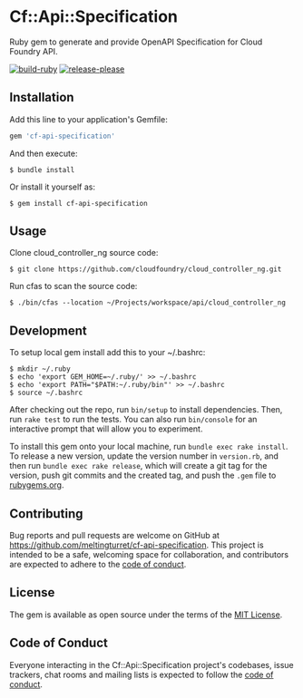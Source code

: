 # Cf::Api::Specification

Ruby gem to generate and provide OpenAPI Specification for Cloud Foundry API.

[![build-ruby](https://github.com/meltingturret/cf-api-specification/actions/workflows/build-ruby.yml/badge.svg)](https://github.com/meltingturret/cf-api-specification/actions/workflows/build-ruby.yml)
[![release-please](https://github.com/meltingturret/cf-api-specification/actions/workflows/release-please.yml/badge.svg)](https://github.com/meltingturret/cf-api-specification/actions/workflows/release-please.yml)
## Installation

Add this line to your application's Gemfile:

```ruby
gem 'cf-api-specification'
```

And then execute:

    $ bundle install

Or install it yourself as:

    $ gem install cf-api-specification

## Usage

Clone cloud_controller_ng source code:

```shell
$ git clone https://github.com/cloudfoundry/cloud_controller_ng.git
```

Run cfas to scan the source code:

```shell
$ ./bin/cfas --location ~/Projects/workspace/api/cloud_controller_ng
```

## Development

To setup local gem install add this to your ~/.bashrc:

```shell
$ mkdir ~/.ruby
$ echo 'export GEM_HOME=~/.ruby/' >> ~/.bashrc
$ echo 'export PATH="$PATH:~/.ruby/bin"' >> ~/.bashrc
$ source ~/.bashrc
```

After checking out the repo, run `bin/setup` to install dependencies. Then, run `rake test` to run the tests. You can also run `bin/console` for an interactive prompt that will allow you to experiment.

To install this gem onto your local machine, run `bundle exec rake install`. To release a new version, update the version number in `version.rb`, and then run `bundle exec rake release`, which will create a git tag for the version, push git commits and the created tag, and push the `.gem` file to [rubygems.org](https://rubygems.org).

## Contributing

Bug reports and pull requests are welcome on GitHub at https://github.com/meltingturret/cf-api-specification. This project is intended to be a safe, welcoming space for collaboration, and contributors are expected to adhere to the [code of conduct](https://github.com/meltingturret/cf-api-specification/blob/master/CODE_OF_CONDUCT.md).

## License

The gem is available as open source under the terms of the [MIT License](https://opensource.org/licenses/MIT).

## Code of Conduct

Everyone interacting in the Cf::Api::Specification project's codebases, issue trackers, chat rooms and mailing lists is expected to follow the [code of conduct](https://github.com/meltingturret/cf-api-specification/blob/master/CODE_OF_CONDUCT.md).
